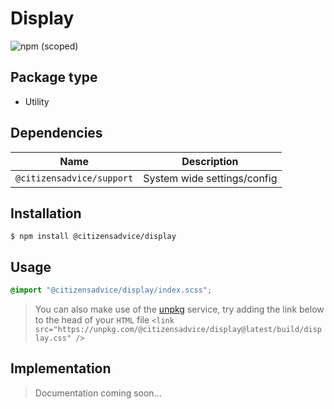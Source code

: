 # Display

![npm (scoped)](https://img.shields.io/npm/v/@citizensadvice/display.svg)

## Package type

- Utility

## Dependencies

| Name                      | Description                 |
| ------------------------- | --------------------------- |
| `@citizensadvice/support` | System wide settings/config |

## Installation

```shell
$ npm install @citizensadvice/display
```

## Usage

```scss
@import "@citizensadvice/display/index.scss";
```

> You can also make use of the [unpkg](https://unpkg.com) service, try adding the link below to the head of your `HTML` file
> `<link src="https://unpkg.com/@citizensadvice/display@latest/build/display.css" />`

## Implementation

> Documentation coming soon...